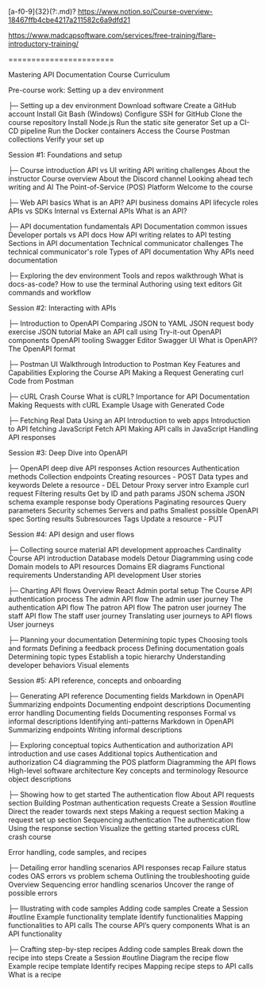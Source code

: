 [a-f0-9]{32}(?:\.md)?
https://www.notion.so/Course-overview-18467ffb4cbe4217a211582c6a9dfd21

https://www.madcapsoftware.com/services/free-training/flare-introductory-training/

=======================

Mastering API Documentation Course Curriculum

Pre-course work: Setting up a dev environment

├─ Setting up a dev environment
Download software
Create a GitHub account
Install Git Bash (Windows)
Configure SSH for GitHub
Clone the course repository
Install Node.js
Run the static site generator
Set up a CI-CD pipeline
Run the Docker containers
Access the Course Postman collections
Verify your set up

Session #1: Foundations and setup



├─ Course introduction
API vs UI writing
API writing challenges
About the instructor
Course overview
About the Discord channel
Looking ahead tech writing and AI
The Point-of-Service (POS) Platform
Welcome to the course

├─ Web API basics
What is an API?
API business domains
API lifecycle roles
APIs vs SDKs
Internal vs External APIs
What is an API?

├─ API documentation fundamentals
API Documentation common issues
Developer portals vs API docs
How API writing relates to API testing
Sections in API documentation
Technical communicator challenges
The technical communicator's role
Types of API documentation
Why APIs need documentation

├─ Exploring the dev environment
Tools and repos walkthrough
What is docs-as-code?
How to use the terminal
Authoring using text editors
Git commands and workflow

Session #2: Interacting with APIs

├─ Introduction to OpenAPI
Comparing JSON to YAML
JSON request body exercise
JSON tutorial
Make an API call using Try-it-out
OpenAPI components
OpenAPI tooling
Swagger Editor
Swagger UI
What is OpenAPI?
The OpenAPI format

├─ Postman UI Walkthrough
Introduction to Postman
Key Features and Capabilities
Exploring the Course API
Making a Request
Generating curl Code from Postman

├─ cURL Crash Course
What is cURL?
Importance for API Documentation
Making Requests with cURL
Example Usage with Generated Code

├─ Fetching Real Data Using an API
Introduction to web apps
Introduction to API fetching
JavaScript Fetch API
Making API calls in JavaScript
Handling API responses

Session #3: Deep Dive into OpenAPI

├─ OpenAPI deep dive
API responses
Action resources
Authentication methods
Collection endpoints
Creating resources - POST
Data types and keywords
Delete a resource - DEL
Detour Proxy server intro
Example curl request
Filtering results
Get by ID and path params
JSON schema
JSON schema example response body
Operations
Paginating resources
Query parameters
Security schemes
Servers and paths
Smallest possible OpenAPI spec
Sorting results
Subresources
Tags
Update a resource - PUT

Session #4: API design and user flows

├─ Collecting source material
API development approaches
Cardinality
Course API introduction
Database models
Detour Diagramming using code
Domain models to API resources
Domains
ER diagrams
Functional requirements
Understanding API development
User stories

├─ Charting API flows
Overview
React Admin portal setup
The Course API authentication process
The admin API flow
The admin user journey
The authentication API flow
The patron API flow
The patron user journey
The staff API flow
The staff user journey
Translating user journeys to API flows
User journeys

├─ Planning your documentation
Determining topic types
Choosing tools and formats
Defining a feedback process
Defining documentation goals
Determining topic types
Establish a topic hierarchy
Understanding developer behaviors
Visual elements

Session #5: API reference, concepts and onboarding

├─ Generating API reference
Documenting fields
Markdown in OpenAPI
Summarizing endpoints
Documenting endpoint descriptions
Documenting error handling
Documenting fields
Documenting responses
Formal vs informal descriptions
Identifying anti-patterns
Markdown in OpenAPI
Summarizing endpoints
Writing informal descriptions

├─ Exploring conceptual topics
Authentication and authorization
API introduction and use cases
Additional topics
Authentication and authorization
C4 diagramming the POS platform
Diagramming the API flows
High-level software architecture
Key concepts and terminology
Resource object descriptions

├─ Showing how to get started
The authentication flow
About API requests section
Building Postman authentication requests
Create a Session #outline
Direct the reader towards next steps
Making a request section
Making a request set up section
Sequencing authentication
The authentication flow
Using the response section
Visualize the getting started process
cURL crash course

Error handling, code samples, and recipes

├─ Detailing error handling scenarios
API responses recap
Failure status codes
OAS errors vs problem schema
Outlining the troubleshooting guide
Overview
Sequencing error handling scenarios
Uncover the range of possible errors

├─ Illustrating with code samples
Adding code samples
Create a Session #outline
Example functionality template
Identify functionalities
Mapping functionalities to API calls
The course API’s query components
What is an API functionality

├─ Crafting step-by-step recipes
Adding code samples
Break down the recipe into steps
Create a Session #outline
Diagram the recipe flow
Example recipe template
Identify recipes
Mapping recipe steps to API calls
What is a recipe

